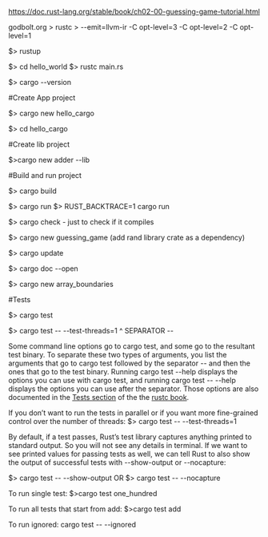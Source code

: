 https://doc.rust-lang.org/stable/book/ch02-00-guessing-game-tutorial.html

godbolt.org > rustc > --emit=llvm-ir
                        -C opt-level=3
                        -C opt-level=2
                        -C opt-level=1

$> rustup

$> cd hello_world
$> rustc main.rs


$> cargo --version

#Create App project

$> cargo new hello_cargo

$> cd hello_cargo

#Create lib project

$>cargo new adder --lib

#Build and run project

$> cargo build

$> cargo run
$> RUST_BACKTRACE=1 cargo run

$> cargo check - just to check if it compiles


$> cargo new guessing_game
(add rand library crate as a dependency)

$> cargo update

$> cargo doc --open

$> cargo new array_boundaries


#Tests

$> cargo test

$> cargo test -- --test-threads=1
               ^ SEPARATOR --

Some command line options go to cargo test, and some go to the resultant test binary. To separate these two types of arguments, you list the arguments that go to cargo test followed by the separator -- and then the ones that go to the test binary. Running cargo test --help displays the options you can use with cargo test, and running cargo test -- --help displays the options you can use after the separator. Those options are also documented in the [Tests section](https://doc.rust-lang.org/rustc/tests/index.html) of the the [rustc book](https://doc.rust-lang.org/rustc/index.html).

If you don’t want to run the tests in parallel or if you want more fine-grained control over the number of threads:
$> cargo test -- --test-threads=1

By default, if a test passes, Rust’s test library captures anything printed to 
standard output. So you will not see any details in terminal. If we want to see 
printed values for passing tests as well, we can tell Rust to also show 
the output of successful tests with --show-output or --nocapture:

$> cargo test -- --show-output
OR
$> cargo test -- --nocapture

To run single test:
$>cargo test one_hundred

To run all tests that start from add:
$>cargo test add

To run ignored:
cargo test -- --ignored